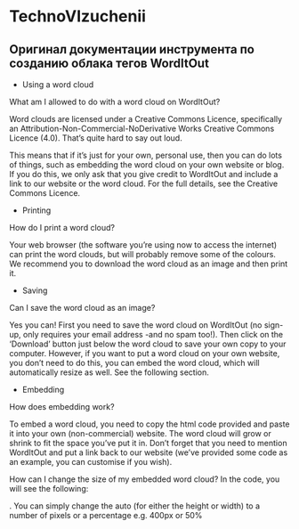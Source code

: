 # TechnoVIzuchenii

## Оригинал документации инструмента по созданию облака тегов WordItOut

* Using a word cloud

What am I allowed to do with a word cloud on WordItOut? 

Word clouds are licensed under a Creative Commons Licence, specifically an Attribution-Non-Commercial-NoDerivative Works Creative Commons Licence (4.0). That’s quite hard to say out loud.

This means that if it’s just for your own, personal use, then you can do lots of things, such as embedding the word cloud on your own website or blog. If you do this, we only ask that you give credit to WordItOut and include a link to our website or the word cloud. For the full details, see the Creative Commons Licence.

* Printing

How do I print a word cloud?

Your web browser (the software you’re using now to access the internet) can print the word clouds, but will probably remove some of the colours. We recommend you to download the word cloud as an image and then print it.

* Saving

Can I save the word cloud as an image?

Yes you can! First you need to save the word cloud on WordItOut (no sign-up, only requires your email address -and no spam too!). Then click on the ‘Download’ button just below the word cloud to save your own copy to your computer. However, if you want to put a word cloud on your own website, you don’t need to do this, you can embed the word cloud, which will automatically resize as well. See the following section.

* Embedding

How does embedding work?

To embed a word cloud, you need to copy the html code provided and paste it into your own (non-commercial) website. The word cloud will grow or shrink to fit the space you’ve put it in. Don’t forget that you need to mention WordItOut and put a link back to our website (we’ve provided some code as an example, you can customise if you wish).

How can I change the size of my embedded word cloud?
In the code, you will see the following: <div style='width:auto;height:auto;'>. You can simply change the auto (for either the height or width) to a number of pixels or a percentage e.g. 400px or 50%

